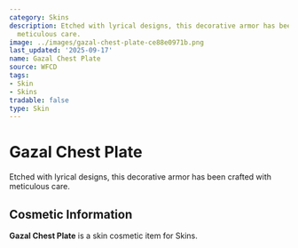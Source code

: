 ```yaml
---
category: Skins
description: Etched with lyrical designs, this decorative armor has been crafted with
  meticulous care.
image: ../images/gazal-chest-plate-ce88e0971b.png
last_updated: '2025-09-17'
name: Gazal Chest Plate
source: WFCD
tags:
- Skin
- Skins
tradable: false
type: Skin
---
```


# Gazal Chest Plate

Etched with lyrical designs, this decorative armor has been crafted with meticulous care.

## Cosmetic Information

**Gazal Chest Plate** is a skin cosmetic item for Skins.

